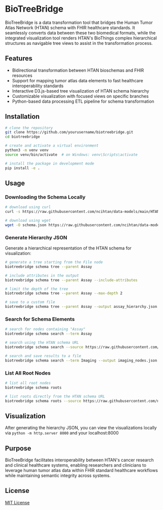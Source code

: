 # BioTreeBridge

BioTreeBridge is a data transformation tool that bridges the Human Tumor Atlas Network (HTAN) schema with FHIR healthcare standards. It seamlessly converts data between these two biomedical formats, while the integrated visualization tool renders HTAN's BioThings complex hierarchical structures as navigable tree views to assist in the transformation process.

## Features
- Bidirectional transformation between HTAN bioschemas and FHIR resources
- Support for mapping tumor atlas data elements to fast healthcare interoperability standards
- Interactive D3.js-based tree visualization of HTAN schema hierarchy
- Customizable visualization with focused views on specific branches
- Python-based data processing ETL pipeline for schema transformation

## Installation

```bash
# clone the repository
git clone https://github.com/yourusername/biotreebridge.git
cd biotreebridge

# create and activate a virtual environment
python3 -m venv venv
source venv/bin/activate  # on Windows: venv\Scripts\activate

# install the package in development mode
pip install -e .
```

## Usage

### Downloading the Schema Locally
```bash
# download using curl
curl -s https://raw.githubusercontent.com/ncihtan/data-models/main/HTAN.model.jsonld > schema.json

# download using wget
wget -O schema.json https://raw.githubusercontent.com/ncihtan/data-models/main/HTAN.model.jsonld
```

### Generate Hierarchy JSON

Generate a hierarchical representation of the HTAN schema for visualization:

```bash
# generate a tree starting from the File node
biotreebridge schema tree --parent Assay

# include attributes in the output
biotreebridge schema tree --parent Assay --include-attributes

# limit the depth of the tree
biotreebridge schema tree --parent Assay --max-depth 2

# save to a custom file
biotreebridge schema tree --parent Assay --output assay_hierarchy.json
```

### Search for Schema Elements

```bash
# search for nodes containing "Assay"
biotreebridge schema search --term Assay

# search using the HTAN schema URL
biotreebridge schema search --source https://raw.githubusercontent.com/ncihtan/data-models/main/HTAN.model.jsonld --term File

# search and save results to a file
biotreebridge schema search --term Imaging --output imaging_nodes.json
```

### List All Root Nodes

```bash
# list all root nodes
biotreebridge schema roots

# list roots directly from the HTAN schema URL
biotreebridge schema roots --source https://raw.githubusercontent.com/ncihtan/data-models/main/HTAN.model.jsonld
```

## Visualization

After generating the hierarchy JSON, you can view the visualizations locally via ```python -m http.server 8000``` and your localhost:8000


## Purpose
BioTreeBridge facilitates interoperability between HTAN's cancer research and clinical healthcare systems, enabling researchers and clinicians to leverage human tumor atlas data within FHIR standard healthcare workflows while maintaining semantic integrity across systems.

## License

[MIT License](LICENSE)